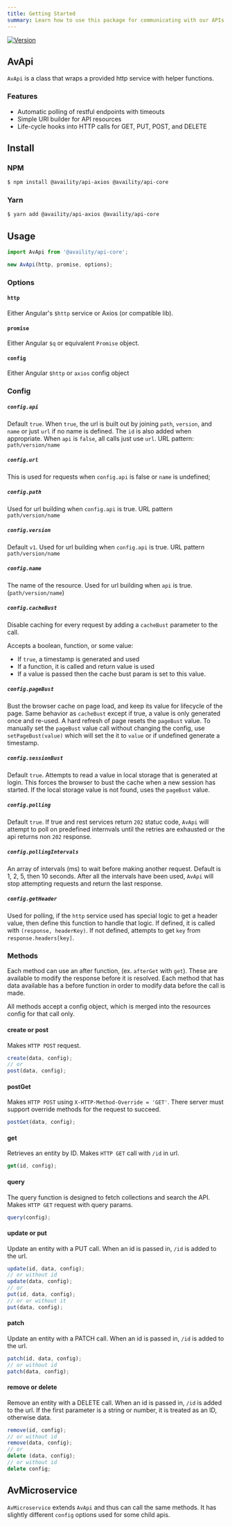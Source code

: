 ```yaml
---
title: Getting Started
summary: Learn how to use this package for communicating with our APIs
---
```


[![Version](https://img.shields.io/npm/v/@availity/api-core.svg?style=for-the-badge)](https://www.npmjs.com/package/@availity/api-core)

## AvApi

`AvApi` is a class that wraps a provided http service with helper functions.

### Features

-   Automatic polling of restful endpoints with timeouts
-   Simple URI builder for API resources
-   Life-cycle hooks into HTTP calls for GET, PUT, POST, and DELETE

## Install

### NPM

```bash
$ npm install @availity/api-axios @availity/api-core
```

### Yarn

```bash
$ yarn add @availity/api-axios @availity/api-core
```

## Usage

```js
import AvApi from '@availity/api-core';

new AvApi(http, promise, options);
```

### Options

#### `http`

Either Angular's `$http` service or Axios (or compatible lib).

#### `promise`

Either Angular `$q` or equivalent `Promise` object.

#### `config`

Either Angular `$http` or `axios` config object

### Config

##### `config.api`

Default `true`. When `true`, the url is built out by joining `path`, `version`, and `name` or just `url` if no name is defined. The `id` is also added when appropriate. When `api` is `false`, all calls just use `url`. URL pattern: `path/version/name`

##### `config.url`

This is used for requests when `config.api` is false or `name` is undefined;

##### `config.path`

Used for url building when `config.api` is true. URL pattern `path/version/name`

##### `config.version`

Default `v1`. Used for url building when `config.api` is true. URL pattern `path/version/name`

##### `config.name`

The name of the resource. Used for url building when `api` is true. (`path/version/name`)

##### `config.cacheBust`

Disable caching for every request by adding a `cacheBust` parameter to the call.

Accepts a boolean, function, or some value:

-   If `true`, a timestamp is generated and used
-   If a function, it is called and return value is used
-   If a value is passed then the cache bust param is set to this value.

##### `config.pageBust`

Bust the browser cache on page load, and keep its value for lifecycle of the page. Same behavior as `cacheBust` except if true, a value is only generated once and re-used. A hard refresh of page resets the `pageBust` value. To manually set the `pageBust` value call without changing the config, use `setPageBust(value)` which will set the it to `value` or if undefined generate a timestamp.

##### `config.sessionBust`

Default `true`. Attempts to read a value in local storage that is generated at login. This forces the browser to bust the cache when a new session has started. If the local storage value is not found, uses the `pageBust` value.

##### `config.polling`

Default `true`. If true and rest services return `202` statuc code, `AvApi` will attempt to poll on predefined internvals until the retries are exhausted or the api returns non `202` response.

##### `config.pollingIntervals`

An array of intervals (ms) to wait before making another request.
Default is 1, 2, 5, then 10 seconds. After all the intervals have been used, `AvApi` will stop attempting requests and return the last response.

##### `config.getHeader`

Used for polling, if the `http` service used has special logic to get a header value, then define this function to handle that logic. If defined, it is called with `(response, headerKey)`.
If not defined, attempts to get `key` from `response.headers[key]`.

### Methods

Each method can use an after function, (ex. `afterGet` with `get`). These are available to modify the response before it is resolved. Each method that has data available has a before function in order to modify data before the call is made.

All methods accept a config object, which is merged into the resources config for that call only.

#### create or post

Makes `HTTP POST` request.

```js
create(data, config);
// or
post(data, config);
```

#### postGet

Makes `HTTP POST` using `X-HTTP-Method-Override = 'GET'`. There server must support override methods for the request to succeed.

```js
postGet(data, config);
```

#### get

Retrieves an entity by ID. Makes `HTTP GET` call with `/id` in url.

```js
get(id, config);
```

#### query

The query function is designed to fetch collections and search the API. Makes `HTTP GET` request with query params.

```js
query(config);
```

#### update or put

Update an entity with a PUT call. When an id is passed in, `/id` is added to the url.

```js
update(id, data, config);
// or without id
update(data, config);
// or
put(id, data, config);
// or or without it
put(data, config);
```

#### patch

Update an entity with a PATCH call. When an id is passed in, `/id` is added to the url.

```js
patch(id, data, config);
// or without id
patch(data, config);
```

#### remove or delete

Remove an entity with a DELETE call. When an id is passed in, `/id` is added to the url. If the first parameter is a string or number, it is treated as an ID, otherwise data.

```js
remove(id, config);
// or without id
remove(data, config);
// or
delete (data, config);
// or without id
delete config;
```

## AvMicroservice

`AvMicroservice` extends `AvApi` and thus can call the same methods. It has slightly different `config` options used for some child apis.
